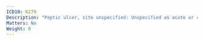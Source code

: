 ```yaml
---
ICD10: K279
Description: "Peptic ulcer, site unspecified: Unspecified as acute or chronic, without haemorrhage or perforation"
Matters: No
Weight: 0
---
```


